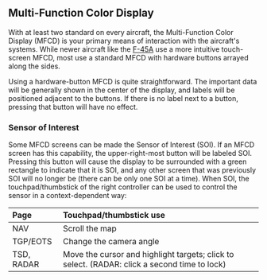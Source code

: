 ## Multi-Function Color Display

With at least two standard on every aircraft, the Multi-Function Color Display
(MFCD) is your primary means of interaction with the aircraft's systems. While
newer aircraft like the [F-45A](#f-45a) use a more intuitive touch-screen MFCD,
most use a standard MFCD with hardware buttons arrayed along the sides.

Using a hardware-button MFCD is quite straightforward. The important data will
be generally shown in the center of the display, and labels will be positioned
adjacent to the buttons. If there is no label next to a button, pressing that
button will have no effect.

### Sensor of Interest

Some MFCD screens can be made the Sensor of Interest (SOI). If an MFCD screen has
this capability, the upper-right-most button will be labeled SOI. Pressing this
button will cause the display to be surrounded with a green rectangle to indicate
that it is SOI, and any other screen that was previously SOI will no longer be
(there can be only one SOI at a time). When SOI, the touchpad/thumbstick of the
right controller can be used to control the sensor in a context-dependent way:

Page | Touchpad/thumbstick use
:-|:-
NAV | Scroll the map
TGP/EOTS | Change the camera angle
TSD, RADAR | Move the cursor and highlight targets; click to select. (RADAR: click a second time to lock)


